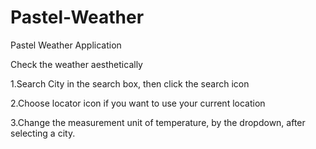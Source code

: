 # Pastel-Weather
Pastel Weather Application

Check the weather aesthetically

  1.Search City in the search box, then click the search icon

  2.Choose locator icon if you want to use your current location

  3.Change the measurement unit of temperature, by the dropdown, after selecting a city.
